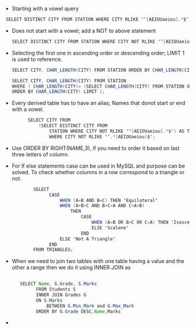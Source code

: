 - Starting with a vowel query

 ```java
  SELECT DISTINCT CITY FROM STATION WHERE CITY RLIKE '^[AEIOUaeiou].*$'; 
  ```
  
- Does not start with a vowel; add a NOT to above statement 
  
  ```java
  SELECT DISTINCT CITY FROM STATION WHERE CITY NOT RLIKE '^[AEIOUaeiou].*$';
  ```
  
- Selecting the first one in ascending order or descending order; LIMIT 1 is used to reference.

    ```java
    SELECT CITY, CHAR_LENGTH(CITY) FROM STATION ORDER BY CHAR_LENGTH(CITY) LIMIT 1;
  
    SELECT CITY, CHAR_LENGTH(CITY) FROM STATION 
    WHERE ( CHAR_LENGTH(CITY)= (SELECT CHAR_LENGTH(CITY) FROM STATION ORDER BY CHAR_LENGTH(CITY) DESC LIMIT 1)) 
    ORDER BY CHAR_LENGTH(CITY) LIMIT 1;
    ```

- Every derived table has to have an alias; Names that donot start or end with a vowel.
  
  ```java
        SELECT CITY FROM 
            (SELECT DISTINCT CITY FROM 
                STATION WHERE CITY NOT RLIKE '^[AEIOUaeiou].*$') AS T
                WHERE CITY NOT RLIKE '^.*[AEIOUaeiou]$';
  ```
    
- Use ORDER BY RIGHT(NAME,3), if you need to order it based on last three letters of column. 

- For If else statements case can be used in MySQL and purpose can be solved.
  To check whether columns in a row correspond to a triangle or not.
  
  ```java
          SELECT 
                CASE
                    WHEN (A=B AND B=C) THEN 'Equilateral'
                    WHEN (A+B>C AND B+C>A AND C+A>B) 
                        THEN 
                            CASE
                                WHEN (A=B OR B=C OR C=A) THEN 'Isosceles'
                                ELSE 'Scalene'
                            END
                    ELSE 'Not A Triangle'
                END
          FROM TRIANGLES;      
  ```
  
- When we need to join two tables with one table having a value and the other a range then we do it using INNER JOIN as

  ```java
     
     SELECT Name, G.Grade, S.Marks 
           FROM Students S 
           INNER JOIN Grades G 
           ON S.Marks 
               BETWEEN G.Min_Mark and G.Max_Mark 
           ORDER BY G.Grade DESC,Name,Marks     
  ```
  
- 

  
  
